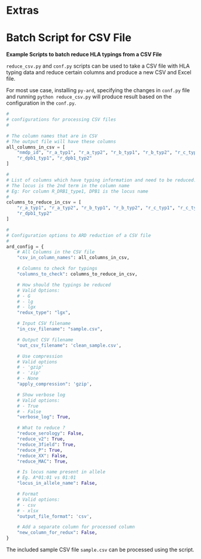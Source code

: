 # Extras

# Batch Script for CSV File

**Example Scripts to batch reduce HLA typings from a CSV File**

`reduce_csv.py` and `conf.py` scripts can be used to take a CSV file with HLA 
typing data and reduce certain columns and produce a new CSV and Excel file.

For most use case, installing `py-ard`, specifying the changes in `conf.py` file
and running `python reduce_csv.py` will produce result based on the configuration
in the `conf.py`.


```python
#
# configurations for processing CSV files
#

# The column names that are in CSV
# The output file will have these columns
all_columns_in_csv = [
    "nmdp_id", "r_a_typ1", "r_a_typ2", "r_b_typ1", "r_b_typ2", "r_c_typ1", "r_c_typ2", "r_drb1_typ1", "r_drb1_typ2",
    "r_dpb1_typ1", "r_dpb1_typ2"
]

#
# List of columns which have typing information and need to be reduced.
# The locus is the 2nd term in the column name
# Eg: For column R_DRB1_type1, DPB1 is the locus name
#
columns_to_reduce_in_csv = [
    "r_a_typ1", "r_a_typ2", "r_b_typ1", "r_b_typ2", "r_c_typ1", "r_c_typ2", "r_drb1_typ1", "r_drb1_typ2", "r_dpb1_typ1",
    "r_dpb1_typ2"
]

#
# Configuration options to ARD reduction of a CSV file
#
ard_config = {
    # All Columns in the CSV file
    "csv_in_column_names": all_columns_in_csv,

    # Columns to check for typings
    "columns_to_check": columns_to_reduce_in_csv,

    # How should the typings be reduced
    # Valid Options:
    # - G
    # - lg
    # - lgx
    "redux_type": "lgx",

    # Input CSV filename
    "in_csv_filename": "sample.csv",

    # Output CSV filename
    "out_csv_filename": 'clean_sample.csv',

    # Use compression
    # Valid options
    # - 'gzip'
    # - 'zip'
    # - None
    "apply_compression": 'gzip',

    # Show verbose log
    # Valid options:
    # - True
    # - False
    "verbose_log": True,

    # What to reduce ?
    "reduce_serology": False,
    "reduce_v2": True,
    "reduce_3field": True,
    "reduce_P": True,
    "reduce_XX": False,
    "reduce_MAC": True,

    # Is locus name present in allele
    # Eg. A*01:01 vs 01:01
    "locus_in_allele_name": False,

    # Format
    # Valid options:
    # - csv
    # - xlsx
    "output_file_format": 'csv',

    # Add a separate column for processed column
    "new_column_for_redux": False,
}
```

The included sample CSV file `sample.csv` can be processed using the script.

```shell

```
